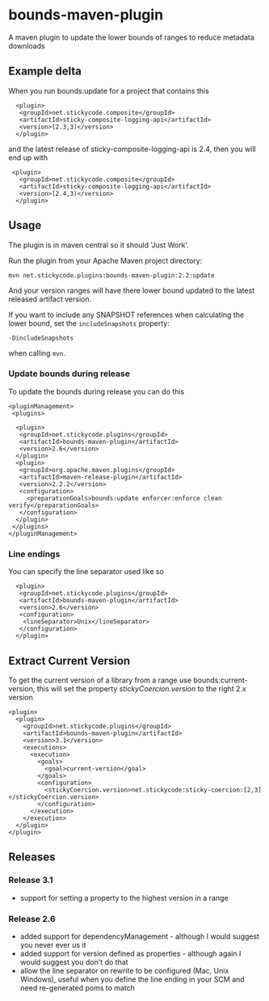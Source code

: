 bounds-maven-plugin
===================

A maven plugin to update the lower bounds of ranges to reduce metadata downloads

## Example delta

When you run bounds:update for a project that contains this

      <plugin>
       <groupId>net.stickycode.composite</groupId>
       <artifactId>sticky-composite-logging-api</artifactId>
       <version>[2.3,3)</version>
      </plugin>
      
and the latest release of sticky-composite-logging-api is 2.4, then you will end up with

     <plugin>
       <groupId>net.stickycode.composite</groupId>
       <artifactId>sticky-composite-logging-api</artifactId>
       <version>[2.4,3)</version>
      </plugin>
      
## Usage

The plugin is in maven central so it should 'Just Work'.

Run the plugin from your Apache Maven project directory:

    mvn net.stickycode.plugins:bounds-maven-plugin:2.2:update

And your version ranges will have there lower bound updated to the latest released
artifact version.

If you want to include any SNAPSHOT references when calculating the lower bound, set the
`includeSnapshots` property:

    -DincludeSnapshots

when calling `mvn`.

### Update bounds during release

To update the bounds during release you can do this

    <pluginManagement>
     <plugins>

      <plugin>
       <groupId>net.stickycode.plugins</groupId>
       <artifactId>bounds-maven-plugin</artifactId>
       <version>2.6</version>
      </plugin>
      <plugin>
       <groupId>org.apache.maven.plugins</groupId>
       <artifactId>maven-release-plugin</artifactId>
       <version>2.2.2</version>
       <configuration>
         <preparationGoals>bounds:update enforcer:enforce clean verify</preparationGoals>
       </configuration>
      </plugin>
     </plugins>
    </pluginManagement>

### Line endings

You can specify the line separator used like so

      <plugin>
       <groupId>net.stickycode.plugins</groupId>
       <artifactId>bounds-maven-plugin</artifactId>
       <version>2.6</version>
       <configuration>
        <lineSeparator>Unix</lineSeparator>
       </configuration>
      </plugin>

## Extract Current Version

To get the current version of a library from a range use bounds:current-version, this will set the property *stickyCoercion.version* to the right 2.x version

    <plugin>
      <plugin>
        <groupId>net.stickycode.plugins</groupId>
        <artifactId>bounds-maven-plugin</artifactId>
        <version>3.1</version>
        <executions>
          <execution>
            <goals>
              <goal>current-version</goal>
            </goals>
            <configuration>
              <stickyCoercion.version>net.stickycode:sticky-coercion:[2,3]</stickyCoercion.version>
            </configuration>
          </execution>
        </execution>
      </plugin>
    </plugin>

## Releases

### Release 3.1

* support for setting a property to the highest version in a range

### Release 2.6

* added support for dependencyManagement - although I would suggest you never ever us it
* added support for version defined as properties - although again I would suggest you don't do that
* allow the line separator on rewrite to be configured (Mac, Unix Windows), useful when you define the line ending in your SCM and need re-generated poms to match

